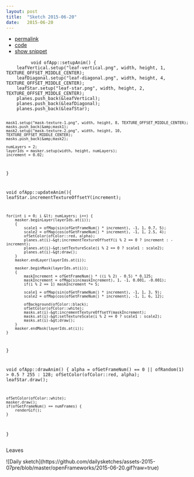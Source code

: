 ```yaml
---
layout: post
title:  "Sketch 2015-06-20"
date:   2015-06-20
---
```

<div class="code">
    <ul>
		<li><a href="{% post_url 2015-06-20-sketch %}">permalink</a></li>
		<li><a href="https://github.com/dailysketches/sketches-2015-07pre/tree/master/2015-06-20">code</a></li>
		<li><a href="#" class="snippet-button">show snippet</a></li>
	</ul>
    <pre class="snippet">
        <code class="cpp">void ofApp::setupAnim() {
    leafVertical.setup("leaf-vertical.png", width, height, 1, TEXTURE_OFFSET_MIDDLE_CENTER);
    leafDiagonal.setup("leaf-diagonal.png", width, height, 4, TEXTURE_OFFSET_MIDDLE_CENTER);
    leafStar.setup("leaf-star.png", width, height, 2, TEXTURE_OFFSET_MIDDLE_CENTER);
    planes.push_back(&amp;leafVertical);
    planes.push_back(&amp;leafDiagonal);
    planes.push_back(&amp;leafStar);

    mask1.setup("mask-texture-1.png", width, height, 8, TEXTURE_OFFSET_MIDDLE_CENTER);
    masks.push_back(&amp;mask1);
    mask2.setup("mask-texture-2.png", width, height, 10, TEXTURE_OFFSET_MIDDLE_CENTER);
    masks.push_back(&amp;mask2);

    numLayers = 2;
    layerIds = masker.setup(width, height, numLayers);
    increment = 0.02;
}

void ofApp::updateAnim(){
    leafStar.incrementTextureOffsetY(increment);

    for(int i = 0; i &lt; numLayers; i++) {
        masker.beginLayer(layerIds.at(i));
        {
            scale1 = ofMap(sin(ofGetFrameNum() * increment), -1, 1, 0.7, 5);
            scale2 = ofMap(cos(ofGetFrameNum() * increment), -1, 1, 2.5, 4);
            ofSetColor(ofColor::red, alpha);
            planes.at(i)-&gt;incrementTextureOffsetY(i % 2 == 0 ? increment : -increment);
            planes.at(i)-&gt;setTextureScale(i % 2 == 0 ? scale1 : scale2);
            planes.at(i)-&gt;draw();
        }
        masker.endLayer(layerIds.at(i));

        masker.beginMask(layerIds.at(i));
        {
            maskIncrement = ofGetFrameNum() * ((i % 2) - 0.5) * 0.125;
            maskIncrement = ofMap(sin(maskIncrement), 1, -1, 0.001, -0.001);
            if(i % 2 == 1) maskIncrement *= 5;
            
            scale1 = ofMap(sin(ofGetFrameNum() * increment), -1, 1, 3, 9);
            scale2 = ofMap(cos(ofGetFrameNum() * increment), -1, 1, 6, 12);

            ofBackground(ofColor::black);
            ofSetColor(ofColor::white);
            masks.at(i)-&gt;incrementTextureOffsetY(maskIncrement);
            masks.at(i)-&gt;setTextureScale(i % 2 == 0 ? scale1 : scale2);
            masks.at(i)-&gt;draw();
        }
        masker.endMask(layerIds.at(i));
    }
}

void ofApp::drawAnim() {
    alpha = ofGetFrameNum() == 0 || ofRandom(1) &gt; 0.5 ? 255 : 128;
    ofSetColor(ofColor::red, alpha);
    leafStar.draw();

    ofSetColor(ofColor::white);
    masker.draw();
    if(ofGetFrameNum() == numFrames) {
        renderGif();
    }
}</code>
    </pre>
</div>
<p class="description">Leaves</p>
![Daily sketch](https://github.com/dailysketches/assets-2015-07pre/blob/master/openFrameworks/2015-06-20.gif?raw=true)
